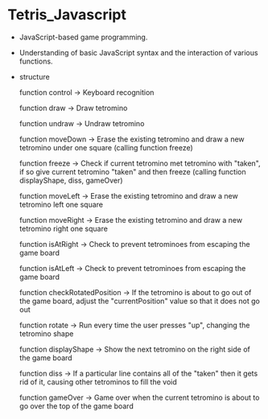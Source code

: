 # Tetris_Javascript

* JavaScript-based game programming.

* Understanding of basic JavaScript syntax and the interaction of various functions.

* structure
  
  function control -> Keyboard recognition
  
  function draw -> Draw tetromino
  
  function undraw -> Undraw tetromino
  
  function moveDown -> Erase the existing tetromino and draw a new tetromino under one square 
  (calling function freeze)
  
  function freeze -> Check if current tetromino met tetromino with "taken", if so give current tetromino "taken" and then freeze 
  (calling function displayShape, diss, gameOver)
  
  function moveLeft -> Erase the existing tetromino and draw a new tetromino left one square
  
  function moveRight -> Erase the existing tetromino and draw a new tetromino right one square
  
  function isAtRight -> Check to prevent tetrominoes from escaping the game board
  
  function isAtLeft -> Check to prevent tetrominoes from escaping the game board
  
  function checkRotatedPosition -> If the tetromino is about to go out of the game board, adjust the "currentPosition" value so that it does not go out
  
  function rotate -> Run every time the user presses "up", changing the tetromino shape
  
  function displayShape -> Show the next tetromino on the right side of the game board
  
  function diss -> If a particular line contains all of the "taken" then it gets rid of it, causing other tetrominos to fill the void
  
  function gameOver -> Game over when the current tetromino is about to go over the top of the game board
